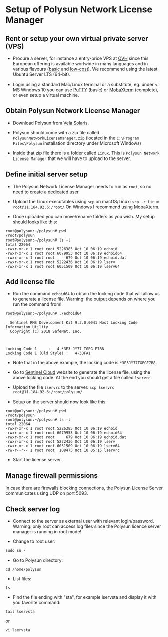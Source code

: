 # Setup of Polysun Network License Manager

## Rent or setup your own virtual private server (VPS)

* Procure a server, for instance a entry-price VPS at [OVH](https://www.ovh.com/) since this European offering is available worlwide in many languages and in various flavours ([basic](https://us.ovhcloud.com/vps/) and [low-cost](https://www.kimsufi.com/us/en/vps-ssd.xml)). We recommend using the latest Ubuntu Server LTS (64-bit).

* Login using a standard Mac/Linux terminal or a substitute, eg. under < MS Windows 10 you can use [PuTTY](https://www.putty.org/) (basic) or [MobaXterm](https://mobaxterm.mobatek.net/) (complete), or even setup a virtual machine.

## Obtain Polysun Network License Manager

* Download Polysun from [Vela Solaris](https://www.velasolaris.com/downloads/?lang=en).

* Polysun should come with a zip file called `PolysunNetworkLicenseManager.zip` (located in the `C:\Program Files\Polysun` installation directory under Microsoft Windows)

* Inside that zip file there is a folder called `Linux`.
  This is `Polysun Network License Manager` that we will have to upload to the server.

## Define initial server setup

* The Polysun Network License Manager needs to run as `root`, so no need to create a dedicated user.

* Upload the Linux executables using `scp` on macOS/Linux:
  `scp -r Linux root@11.184.92.6:/root/`
  On Windows I recommend using [MobaXterm](https://mobaxterm.mobatek.net/).

* Once uploaded you can move/rename folders as you wish. My setup should looks like this:
```
root@polysun:~/polysun# pwd
/root/polysun
root@polysun:~/polysun# ls -l
total 22064
-rwxr-xr-x 1 root root 5226385 Oct 10 06:19 echoid
-rwxr-xr-x 1 root root 6079953 Oct 10 06:19 echoid64
-rwxr-xr-x 1 root root     679 Oct 10 06:19 echoid.dat
-rwxr-xr-x 1 root root 5222436 Oct 10 06:19 lserv
-rwxr-xr-x 1 root root 6051509 Oct 10 06:19 lserv64
```

## Add license file

* Run the command `echoid64` to obtain the locking code that will allow us to generate a license file.
  Warning: the output depends on where you run the command from!
```
root@polysun:~/polysun# ./echoid64

  Sentinel RMS Development Kit 9.3.0.0041 Host Locking Code Information Utility
  Copyright (C) 2018 SafeNet, Inc.



Locking Code 1     :   4-*3E3 JY77 TGPG E7B8
Locking Code 1 (Old Style) :   4-3DFA1
```

* Note that in the above example, the locking code is `*3E3JY77TGPGE7B8`.

* Go to [Sentinel Cloud](https://velasolaris.prod.sentinelcloud.com/ems/customerLogin.html) website to generate the license file, using the above locking code. At the end you should get a file called `lservrc`.

* Upload the file `lservrc` to the server.
  `scp lservrc root@11.184.92.6:/root/polysun/`

* Setup on the server should now look like this:
```
root@polysun:~/polysun# pwd
/root/polysun
root@polysun:~/polysun# ls -l
total 22064
-rwxr-xr-x 1 root root 5226385 Oct 10 06:19 echoid
-rwxr-xr-x 1 root root 6079953 Oct 10 06:19 echoid64
-rwxr-xr-x 1 root root     679 Oct 10 06:19 echoid.dat
-rwxr-xr-x 1 root root 5222436 Oct 10 06:19 lserv
-rwxr-xr-x 1 root root 6051509 Oct 10 06:19 lserv64
-rw-r--r-- 1 root root  108475 Oct 10 05:15 lservrc
```

* Start the license server.

## Manage firewall permissions
In case there are firewalls blocking connections, the Polysun License Server communicates using UDP on port 5093.

## Check server log

* Connect to the server as external user with relevant login/password.
  Warning: only root can access log files since the Polysun licence server manager is running in root mode!

* Change to root user:
```
sudo su -
```

* Go to Polysun directory:
```
cd /home/polysun 
```

* List files:
```
ls 
```

* Find the file ending with "sta", for example lservsta and display it with you favorite command:
```
tail lservsta
```
or
```
vi lservsta
```
